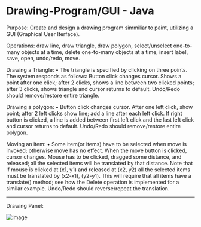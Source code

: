 # Drawing-Program/GUI - Java

Purpose: Create and design a drawing program simmiliar to paint, utilizing a GUI (Graphical User Iterface).

Operations: draw line, draw triangle, draw polygon, select/unselect one-to-many objects at a time, delete one-to-many objects at a time, insert label, save, open, undo/redo, move.

Drawing a Triangle: 
  • The triangle is specified by clicking on three points. The system responds
    as follows: Button click changes cursor. Shows a point after one click; after 2 clicks, shows a line
    between two clicked points; after 3 clicks, shows triangle and cursor returns to default. Undo/Redo
    should remove/restore entire triangle.

Drawing a polygon:
  • Button click changes cursor. After one left click, show point; after 2 left clicks show line; add a line
    after each left click. If right button is clicked, a line is added between first left click and the last
    left click and cursor returns to default. Undo/Redo should remove/restore entire polygon.

Moving an item:
   • Some item(or items) have to be selected when move is invoked; otherwise move has no effect. When
    the move button is clicked, cursor changes. Mouse has to be clicked, dragged some distance, and
    released; all the selected items will be translated by that distance. Note that if mouse is clicked
    at (x1, y1) and released at (x2, y2) all the selected items must be translated by (x2-x1),
    (y2-y1). This will require that all items have a translate() method; see how the Delete operation
    is implemented for a similar example. Undo/Redo should reverse/repeat the translation.


----------------------------------------------------------------------------------------
Drawing Panel: 

![image](https://github.com/DWright91/Drawing-Program-GUI--Java/assets/94549091/09cec3fd-0f70-4339-a973-6140586c11fa)
